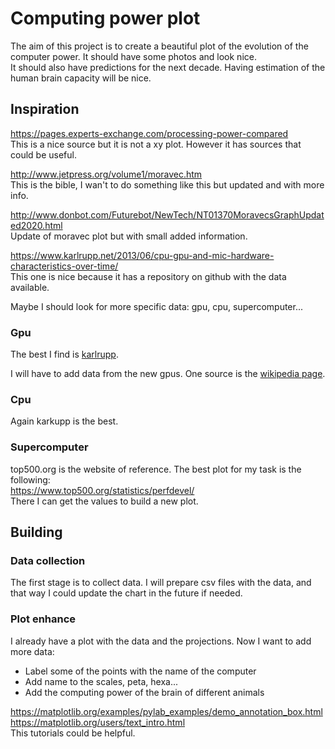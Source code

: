 # Computing power plot

The aim of this project is to create a beautiful plot of the evolution of the
computer power.
It should have some photos and look nice.  
It should also have predictions for the next decade. Having estimation of the
human brain capacity will be nice.

## Inspiration

https://pages.experts-exchange.com/processing-power-compared  
This is a nice source but it is not a xy plot. However it has sources that could
be useful.

http://www.jetpress.org/volume1/moravec.htm  
This is the bible, I wan't to do something like this but updated and with more
info.

http://www.donbot.com/Futurebot/NewTech/NT01370MoravecsGraphUpdated2020.html  
Update of moravec plot but with small added information.

https://www.karlrupp.net/2013/06/cpu-gpu-and-mic-hardware-characteristics-over-time/  
This one is nice because it has a repository on github with the data available.

Maybe I should look for more specific data: gpu, cpu, supercomputer...

### Gpu

The best I find is [karlrupp](https://www.karlrupp.net/2013/06/cpu-gpu-and-mic-hardware-characteristics-over-time/).

I will have to add data from the new gpus. One source is the [wikipedia page](https://en.wikipedia.org/wiki/List_of_Nvidia_graphics_processing_units).

### Cpu

Again karkupp is the best.

### Supercomputer

top500.org is the website of reference. The best plot for my task is the following:  
https://www.top500.org/statistics/perfdevel/  
There I can get the values to build a new plot.

## Building

### Data collection

The first stage is to collect data. I will prepare csv files with the data, 
and that way I could update the chart in the future if needed.

### Plot enhance

I already have a plot with the data and the projections. Now I want to add more data:

* Label some of the points with the name of the computer
* Add name to the scales, peta, hexa...
* Add the computing power of the brain of different animals

https://matplotlib.org/examples/pylab_examples/demo_annotation_box.html  
https://matplotlib.org/users/text_intro.html  
This tutorials could be helpful.
